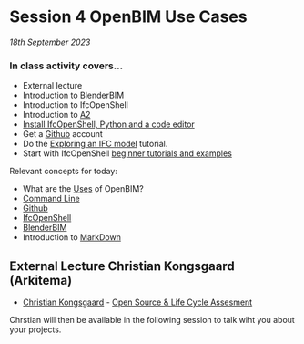 # Session 4 OpenBIM Use Cases

*18th September 2023*


### In class activity covers...

* External lecture
* Introduction to BlenderBIM
* Introduction to IfcOpenShell
* Introduction to [A2](/41934/Assignments/A2)
* [Install IfcOpenShell, Python and a code editor](/41934/Concepts/IfcOpenShell/installation/updated_installation_instructions/)
* Get a [Github] account
* Do the [Exploring an IFC model](https://blenderbim.org/docs/users/exploring_an_ifc_model.html) tutorial.
* Start with IfcOpenShell [beginner tutorials and examples](/41934/Examples/IfcOpenShell/Basic)

Relevant concepts for today:
* What are the [Uses](/41934/Uses) of OpenBIM?
* [Command Line](/41934/Concepts/CommandLine)
* [Github](/41934/Concepts/Github)
* [IfcOpenShell](/41934/Concepts/IfcOpenShell)
* [BlenderBIM](/41934/Concepts/BlenderBIM/)
* Introduction to [MarkDown](/41934/Concepts/MarkDown)


## External Lecture Christian Kongsgaard (Arkitema)
- [Christian Kongsgaard](https://www.linkedin.com/in/christian-kongsgaard/) - [Open Source & Life Cycle Assesment](https://github.com/timmcginley/41934/files/12596455/OpenSource.LCA.-.Christian.Kongsgaard.-.Presentation.pdf)


Chrstian will then be available in the following session to talk wiht you about your projects.


[Github]: /41934/Concepts/Github
